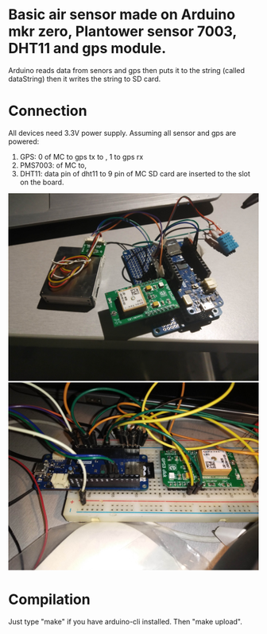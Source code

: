 # Basic air sensor made on Arduino mkr zero, Plantower sensor 7003, DHT11 and gps module.

Arduino reads data from senors and gps then puts it to the string (called dataString) then
it writes the string to SD card.

# Connection
All devices need 3.3V power supply. Assuming all sensor and gps are powered:
1. GPS: 0 of MC to gps tx to , 1 to gps rx
2. PMS7003: of MC to, 
3. DHT11: data pin of dht11 to 9 pin of MC
SD card are inserted to the slot on the board.

![Example 1](photo1.jpg)
![Example 2](photo2.jpg)

# Compilation
Just type "make" if you have arduino-cli installed. Then "make upload".
